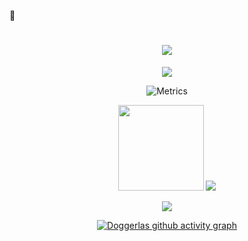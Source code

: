 <!--
**Doggerlas/Doggerlas** is a ✨ _special_ ✨ repository because its `README.md` (this file) appears on your GitHub profile.

Here are some ideas to get you started:

- 🔭 I’m currently working on ...
- 🌱 I’m currently learning ...
- 👯 I’m looking to collaborate on ...
- 🤔 I’m looking for help with ...
- 💬 Ask me about ...
- 📫 How to reach me: ...
- 😄 Pronouns: ...
- ⚡ Fun fact: ...
-->

🤔 <h1 align="center"> <a href="https://sunguoqi.com/"> <img src="https://readme-typing-svg.herokuapp.com/?lines=天天有数据出新意;年年有文章中顶刊&center=true&size=27&color=00FFFF"> </a> </h1>

<div align="center"> <img src="https://visitor-badge.glitch.me/badge?page_id=Doggerlas" /> </div>

<div align="center">  

![Metrics](https://metrics.lecoq.io/Doggerlas?template=classic&base=header%2C%20activity%2C%20community%2C%20repositories%2C%20metadata&base.indepth=false&base.hireable=false&base.skip=false&config.timezone=Etc%2FGMT-8)

 <img height="137px" src="https://github-readme-stats.vercel.app/api?username=sun0225SUN&hide_title=true&hide_border=true&show_icons=trueline_height=21&text_color=000&icon_color=000&bg_color=0,ea6161,ffc64d,fffc4d,52fa5a&theme=graywhite" /> <img src="https://github-readme-stats.vercel.app/api/top-langs/?username=sun0225SUN&hide_title=true&hide_border=true&layout=compact&langs_count=6&text_color=000&icon_color=fff&bg_color=0,52fa5a,4dfcff,c64dff&theme=graywhite" /> 

<div align="center"> <img src="https://stats.justsong.cn/api/csdn?id=weixin_44848751"> </div>


[![Doggerlas github activity graph](https://github-readme-activity-graph.cyclic.app/graph?username=Doggerlas&theme=github)](https://github.com/ashutosh00710/github-readme-activity-graph)



